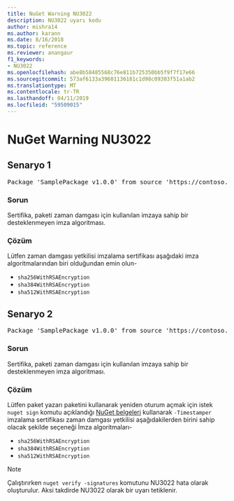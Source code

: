 ```yaml
---
title: NuGet Warning NU3022
description: NU3022 uyarı kodu
author: mishra14
ms.author: karann
ms.date: 8/16/2018
ms.topic: reference
ms.reviewer: anangaur
f1_keywords:
- NU3022
ms.openlocfilehash: abe8b58485568c76e811b725350bb5f9f7f17e66
ms.sourcegitcommit: 573af6133a39601136181c1d98c09303f51a1ab2
ms.translationtype: MT
ms.contentlocale: tr-TR
ms.lasthandoff: 04/11/2019
ms.locfileid: "59509015"
---
```

# <a name="nuget-warning-nu3022"></a>NuGet Warning NU3022

## <a name="scenario-1"></a>Senaryo 1

<pre>Package 'SamplePackage v1.0.0' from source 'https://contoso.com/index.json': The primary signature's timestamp certificate has an unsupported signature algorithm.</pre>

### <a name="issue"></a>Sorun

Sertifika, paketi zaman damgası için kullanılan imzaya sahip bir desteklenmeyen imza algoritması.


### <a name="solution"></a>Çözüm

Lütfen zaman damgası yetkilisi imzalama sertifikası aşağıdaki imza algoritmalarından biri olduğundan emin olun- 
* `sha256WithRSAEncryption`
* `sha384WithRSAEncryption`
* `sha512WithRSAEncryption`



## <a name="scenario-2"></a>Senaryo 2

<pre>Package 'SamplePackage v1.0.0' from source 'https://contoso.com/index.json': The timestamp certificate has an unsupported signature algorithm (SHA1). The following algorithms are supported: SHA256RSA, SHA384RSA, SHA512RSA.</pre>

### <a name="issue"></a>Sorun

Sertifika, paketi zaman damgası için kullanılan imzaya sahip bir desteklenmeyen imza algoritması.


### <a name="solution"></a>Çözüm

Lütfen paket yazarı paketini kullanarak yeniden oturum açmak için istek `nuget sign` komutu açıklandığı [NuGet belgeleri](https://docs.microsoft.com/en-us/nuget/create-packages/sign-a-package) kullanarak `-Timestamper` imzalama sertifikası zaman damgası yetkilisi aşağıdakilerden birini sahip olacak şekilde seçeneği İmza algoritmaları-
* `sha256WithRSAEncryption`
* `sha384WithRSAEncryption`
* `sha512WithRSAEncryption`


> [!Note]
> Çalıştırırken `nuget verify -signatures` komutunu NU3022 hata olarak oluşturulur. Aksi takdirde NU3022 olarak bir uyarı tetiklenir.